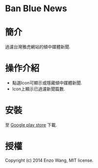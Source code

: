 Ban Blue News
=============

# 簡介

過濾台灣雅虎網站的傾中媒體新聞.

# 操作介紹

* 點選Icon可顯示或隱藏傾中媒體新聞.
* Icon上顯示已過濾新聞篇數.

# 安裝

至 [Google play store](https://chrome.google.com/webstore/detail/ban-blue-news/jakppcedlghadmfghdmgkbabgjkcjajl) 下載.

# 授權

Copyright (c) 2014 Enzo Wang, MIT license.

